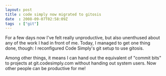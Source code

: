 ```yaml
---
layout: post
title : code simply now migrated to gitosis
date  : 2008-09-07T02:58:09Z
tags  : ["git"]
---
```

For a few days now I've felt really unproductive, but also unenthused about any of the work I had in front of me.  Today, I managed to get one thing done, though: I reconfigured Code Simply's git setup to use gitosis.

Among other things, it means I can hand out the equivalent of "commit bits" to projects at git.codesimply.com without handing out system users.  Now other people can be productive for me! 
